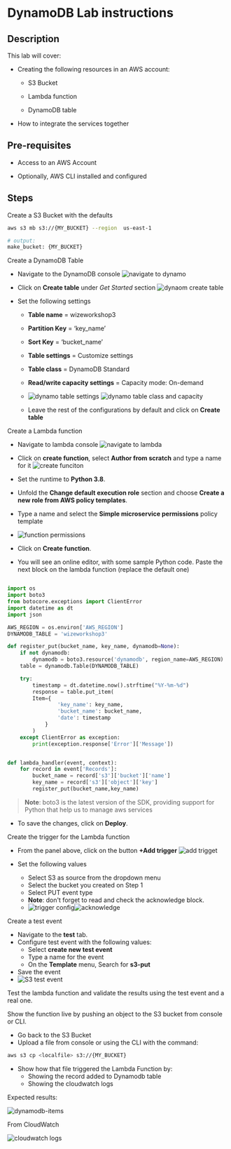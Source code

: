 # DynamoDB Lab instructions

## Description

This lab will cover:

- Creating the following resources in an AWS account:

  - S3 Bucket

  - Lambda function

  - DynamoDB table

- How to integrate the services together

## Pre-requisites

- Access to an AWS Account

- Optionally, AWS CLI installed and configured

## Steps

Create a S3 Bucket with the defaults

```bash
aws s3 mb s3://{MY_BUCKET} --region  us-east-1

# output: 
make_bucket: {MY_BUCKET}
```

Create a DynamoDB Table

- Navigate to the DynamoDB console ![navigate to dynamo](./images/navigate-to-dynamo-db.png)

- Click on __Create table__ under _Get Started_ section ![dynaom create table](./images/dynamo-create-table.png)

- Set the following settings

  - __Table name__ = wizeworkshop3

  - __Partition Key__ = ‘key_name’

  - __Sort Key__ = ‘bucket_name’

  - __Table settings__ = Customize settings

  - __Table class__ = DynamoDB Standard

  - __Read/write capacity settings__ = Capacity mode: On-demand

  - ![dynamo table settings](./images/table-settings.png) ![dynamo table class and capacity](./images/dynamo-table-class-and-capacity.png)

  - Leave the rest of the configurations by default and click on __Create table__

Create a Lambda function

- Navigate to lambda console ![navigate to lambda](./images/navigate-to-lambda.png)

- Click on __create function__, select __Author from scratch__ and type a name for it ![create funciton](./images/create-function.png)

- Set the runtime to __Python 3.8__.

- Unfold the __Change default execution role__ section and choose __Create a new role from AWS policy templates__.

- Type a name and select the __Simple microservice permissions__ policy template

- ![function permissions](./images/function-permissions.png)

- Click on __Create function__.

- You will see an online editor, with some sample Python code. Paste the next block on the lambda function (replace the default one)

```python

import os
import boto3
from botocore.exceptions import ClientError
import datetime as dt
import json

AWS_REGION = os.environ['AWS_REGION']
DYNAMODB_TABLE = 'wizeworkshop3'

def register_put(bucket_name, key_name, dynamodb=None):
    if not dynamodb:
        dynamodb = boto3.resource('dynamodb', region_name=AWS_REGION)
    table = dynamodb.Table(DYNAMODB_TABLE)

    try:
        timestamp = dt.datetime.now().strftime("%Y-%m-%d")
        response = table.put_item(
        Item={
                'key_name': key_name,
                'bucket_name': bucket_name,
                'date': timestamp
            }
        )
    except ClientError as exception:
        print(exception.response['Error']['Message'])


def lambda_handler(event, context):
    for record in event['Records']:
        bucket_name = record['s3']['bucket']['name']
        key_name = record['s3']['object']['key']
        register_put(bucket_name,key_name)

```

> __Note__: boto3 is the latest version of the SDK, providing support for Python that help us to manage aws services

- To save the changes, click on __Deploy__.

Create the trigger for the Lambda function

- From the panel above, click on the button __+Add trigger__ ![add trigget](./images/add-trigger.png)

- Set the following values
  - Select S3 as source from the dropdown menu
  - Select the bucket you created on Step 1
  - Select PUT event type
  - __Note__: don't forget to read and check the acknowledge block.
  - ![trigger config](./images/triggger-config.png)![acknowledge](./images/acknowledge.png)

Create a test event

- Navigate to the __test__ tab.
- Configure test event with the following values:
  - Select __create new test event__
  - Type a name for the event
  - On the __Template__ menu, Search for __s3-put__
- Save the event
- ![S3 test event](./images/test-s3-event.png)

Test the lambda function and validate the results using the test event and a real one.

Show the function live by pushing an object to the S3 bucket from console or CLI.

- Go back to the S3 Bucket
- Upload a file from console or using the CLI with the command:

```bash
aws s3 cp <localfile> s3://{MY_BUCKET}
```

- Show how that file triggered the Lambda Function by:
  - Showing the record added to Dynamodb table
  - Showing the cloudwatch logs

Expected results:

![dynamodb-items](./images/dynamodb-lab-results.png)

From CloudWatch

![cloudwatch logs](./images/log-stream.png)
